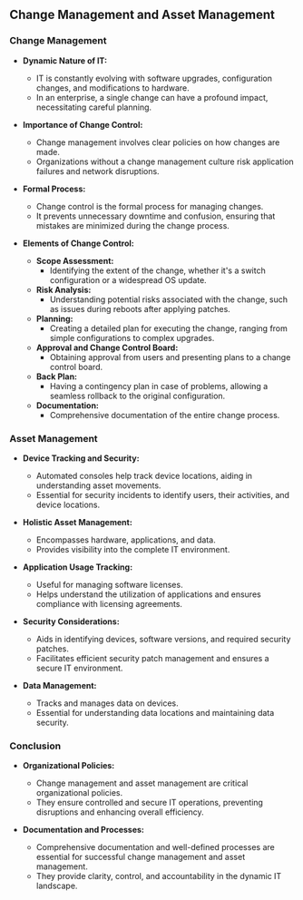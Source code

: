 ## Change Management and Asset Management

### Change Management

- **Dynamic Nature of IT:**
  - IT is constantly evolving with software upgrades, configuration changes, and modifications to hardware.
  - In an enterprise, a single change can have a profound impact, necessitating careful planning.

- **Importance of Change Control:**
  - Change management involves clear policies on how changes are made.
  - Organizations without a change management culture risk application failures and network disruptions.

- **Formal Process:**
  - Change control is the formal process for managing changes.
  - It prevents unnecessary downtime and confusion, ensuring that mistakes are minimized during the change process.

- **Elements of Change Control:**
  - **Scope Assessment:**
    - Identifying the extent of the change, whether it's a switch configuration or a widespread OS update.
  - **Risk Analysis:**
    - Understanding potential risks associated with the change, such as issues during reboots after applying patches.
  - **Planning:**
    - Creating a detailed plan for executing the change, ranging from simple configurations to complex upgrades.
  - **Approval and Change Control Board:**
    - Obtaining approval from users and presenting plans to a change control board.
  - **Back Plan:**
    - Having a contingency plan in case of problems, allowing a seamless rollback to the original configuration.
  - **Documentation:**
    - Comprehensive documentation of the entire change process.

### Asset Management

- **Device Tracking and Security:**
  - Automated consoles help track device locations, aiding in understanding asset movements.
  - Essential for security incidents to identify users, their activities, and device locations.

- **Holistic Asset Management:**
  - Encompasses hardware, applications, and data.
  - Provides visibility into the complete IT environment.

- **Application Usage Tracking:**
  - Useful for managing software licenses.
  - Helps understand the utilization of applications and ensures compliance with licensing agreements.

- **Security Considerations:**
  - Aids in identifying devices, software versions, and required security patches.
  - Facilitates efficient security patch management and ensures a secure IT environment.

- **Data Management:**
  - Tracks and manages data on devices.
  - Essential for understanding data locations and maintaining data security.

### Conclusion

- **Organizational Policies:**
  - Change management and asset management are critical organizational policies.
  - They ensure controlled and secure IT operations, preventing disruptions and enhancing overall efficiency.

- **Documentation and Processes:**
  - Comprehensive documentation and well-defined processes are essential for successful change management and asset management.
  - They provide clarity, control, and accountability in the dynamic IT landscape.